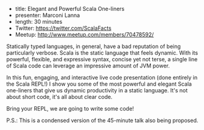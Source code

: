 * title: Elegant and Powerful Scala One-liners
* presenter: Marconi Lanna
* length: 30 minutes
* Twitter: https://twitter.com/ScalaFacts
* Meetup: http://www.meetup.com/members/70478592/

Statically typed languages, in general, have a bad reputation of being
particularly verbose. Scala is the static language that feels dynamic. With its
powerful, flexible, and expressive syntax, concise yet not terse, a single line
of Scala code can leverage an impressive amount of JVM power.

In this fun, engaging, and interactive live code presentation (done entirely in
the Scala REPL!) I show you some of the most powerful and elegant Scala
one-liners that give us dynamic productivity in a static language. It's not
about short code, it's all about clear code.

Bring your REPL, we are going to write some code!

P.S.: This is a condensed version of the 45-minute talk also being proposed.
